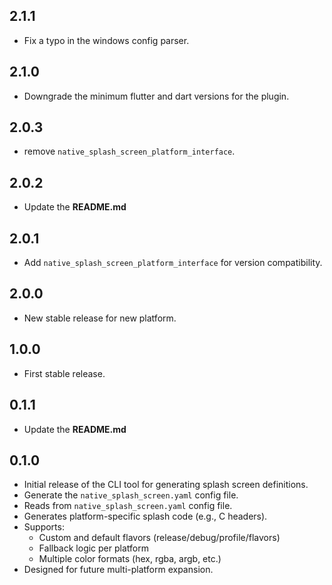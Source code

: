 ## 2.1.1

- Fix a typo in the windows config parser.

## 2.1.0

- Downgrade the minimum flutter and dart versions for the plugin.

## 2.0.3

- remove `native_splash_screen_platform_interface`.

## 2.0.2

- Update the **README.md**

## 2.0.1

- Add `native_splash_screen_platform_interface` for version compatibility.

## 2.0.0

- New stable release for new platform.

## 1.0.0

- First stable release.

## 0.1.1

- Update the **README.md**

## 0.1.0

- Initial release of the CLI tool for generating splash screen definitions.
- Generate the `native_splash_screen.yaml` config file.
- Reads from `native_splash_screen.yaml` config file.
- Generates platform-specific splash code (e.g., C headers).
- Supports:
  - Custom and default flavors (release/debug/profile/flavors)
  - Fallback logic per platform
  - Multiple color formats (hex, rgba, argb, etc.)
- Designed for future multi-platform expansion.